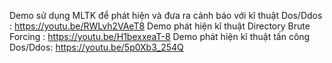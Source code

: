 Demo sử dụng MLTK để phát hiện và đưa ra cảnh báo với kĩ thuật Dos/Ddos : https://youtu.be/RWLvh2VAeT8
Demo phát hiện kĩ thuật Directory Brute Forcing : https://youtu.be/H1bexxeaT-8
Demo phát hiện kĩ thuật tấn công Dos/Ddos: https://youtu.be/5p0Xb3_254Q
